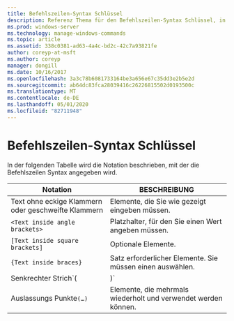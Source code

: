 ```yaml
---
title: Befehlszeilen-Syntax Schlüssel
description: Referenz Thema für den Befehlszeilen-Syntax Schlüssel, in dem die Notation zum Angeben der Befehlszeilen Syntax beschrieben wird.
ms.prod: windows-server
ms.technology: manage-windows-commands
ms.topic: article
ms.assetid: 338c0381-ad63-4a4c-bd2c-42c7a93821fe
author: coreyp-at-msft
ms.author: coreyp
manager: dongill
ms.date: 10/16/2017
ms.openlocfilehash: 3a3c78b6081733164be3a656e67c35dd3e2b5e2d
ms.sourcegitcommit: ab64dc83fca28039416c26226815502d0193500c
ms.translationtype: MT
ms.contentlocale: de-DE
ms.lasthandoff: 05/01/2020
ms.locfileid: "82711948"
---
```

# <a name="command-line-syntax-key"></a>Befehlszeilen-Syntax Schlüssel

In der folgenden Tabelle wird die Notation beschrieben, mit der die Befehlszeilen Syntax angegeben wird.

| Notation | BESCHREIBUNG |
| -------- | ----------- |
| Text ohne eckige Klammern oder geschweifte Klammern | Elemente, die Sie wie gezeigt eingeben müssen. |
| `<Text inside angle brackets>` | Platzhalter, für den Sie einen Wert angeben müssen. |
| `[Text inside square brackets]` | Optionale Elemente. |
| `{Text inside braces}` | Satz erforderlicher Elemente. Sie müssen einen auswählen. |
| Senkrechter Strich`(|)`| Trennzeichen für sich gegenseitig ausschließende Elemente. Sie müssen einen auswählen. |
| Auslassungs Punkte`(…)` | Elemente, die mehrmals wiederholt und verwendet werden können. |
